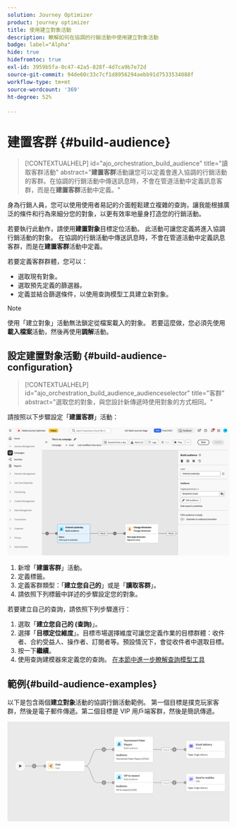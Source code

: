 ```yaml
---
solution: Journey Optimizer
product: journey optimizer
title: 使用建立對象活動
description: 瞭解如何在協調的行銷活動中使用建立對象活動
badge: label="Alpha"
hide: true
hidefromtoc: true
exl-id: 3959b5fa-0c47-42a5-828f-4d7ca9b7e72d
source-git-commit: 94de60c33c7cf1d8956294aebb91d7533534088f
workflow-type: tm+mt
source-wordcount: '369'
ht-degree: 52%

---
```


# 建置客群 {#build-audience}

>[!CONTEXTUALHELP]
>id="ajo_orchestration_build_audience"
>title="讀取客群活動"
>abstract="**建置客群**&#x200B;活動讓您可以定義會進入協調的行銷活動的客群。在協調的行銷活動中傳送訊息時，不會在管道活動中定義訊息客群，而是在&#x200B;**建置客群**&#x200B;活動中定義。"

身為行銷人員，您可以使用使用者易記的介面輕鬆建立複雜的查詢，讓我能根據廣泛的條件和行為來細分您的對象，以更有效率地量身打造您的行銷活動。

若要執行此動作，請使用&#x200B;**建置對象**&#x200B;目標定位活動。 此活動可讓您定義將進入協調行銷活動的對象。 在協調的行銷活動中傳送訊息時，不會在管道活動中定義訊息客群，而是在&#x200B;**建置客群**&#x200B;活動中定義。

若要定義客群群體，您可以：

* 選取現有對象。
* 選取預先定義的篩選器。
* 定義並結合篩選條件，以使用查詢模型工具建立新對象。

>[!NOTE]
>
>使用「建立對象」活動無法鎖定從檔案載入的對象。 若要這麼做，您必須先使用&#x200B;**載入檔案**&#x200B;活動，然後再使用&#x200B;**調解**&#x200B;活動。


## 設定建置對象活動 {#build-audience-configuration}

>[!CONTEXTUALHELP]
>id="ajo_orchestration_build_audience_audienceselector"
>title="客群"
>abstract="選取您的對象，與您設計新傳遞時使用對象的方式相同。"

請按照以下步驟設定「**建置客群**」活動：

![](../assets/build-audience.png)

1. 新增「**建置客群**」活動。
1. 定義標籤。
1. 定義客群類型：「**建立您自己的**」或是「**讀取客群**」。
1. 請依照下列標籤中詳述的步驟設定您的對象。


若要建立自己的查詢，請依照下列步驟進行：

1. 選取「**建立您自己的 (查詢)**」。
1. 選擇「**目標定位維度**」。目標市場選擇維度可讓您定義作業的目標群體：收件者、合約受益人、操作者、訂閱者等。預設情況下，會從收件者中選取目標。
1. 按一下&#x200B;**繼續**。
1. 使用查詢建模器來定義您的查詢。 [在本節中進一步瞭解查詢模型工具](../ms-query-modeler.md)

## 範例{#build-audience-examples}

以下是包含兩個&#x200B;**建立對象**&#x200B;活動的協調行銷活動範例。 第一個目標是撲克玩家客群，然後是電子郵件傳遞。第二個目標是 VIP 用戶端客群，然後是簡訊傳遞。

![](../assets/workflow-audience-example.png)
